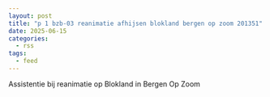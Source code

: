 ```yaml
---
layout: post
title: "p 1 bzb-03 reanimatie afhijsen blokland bergen op zoom 201351"
date: 2025-06-15
categories: 
  - rss
tags: 
  - feed
---
```


Assistentie bij reanimatie op Blokland in Bergen Op Zoom
